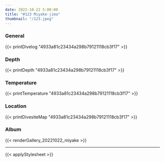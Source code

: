 ```yaml
---
date: 2022-10-22 5:00:00
title: "#123 Miyake-jima"
thumbnail: "/123.jpeg"
---
```


### General

{{< printDivelog "4933a81c23434a298b79121118cb3f17" >}}

### Depth

{{< printDepth "4933a81c23434a298b79121118cb3f17" >}}

### Temperature

{{< printTemperature "4933a81c23434a298b79121118cb3f17" >}}

### Location

{{< printDivesiteMap "4933a81c23434a298b79121118cb3f17" >}}

### Album

{{< renderGallery_20221022_miyake >}}

---

{{< applyStylesheet >}}
